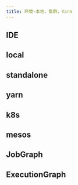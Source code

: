 ```yaml
---
title: 环境-本地，集群，Yarn
---
```


## IDE

## local
## standalone
## yarn
## k8s
## mesos
##
## JobGraph
## ExecutionGraph
